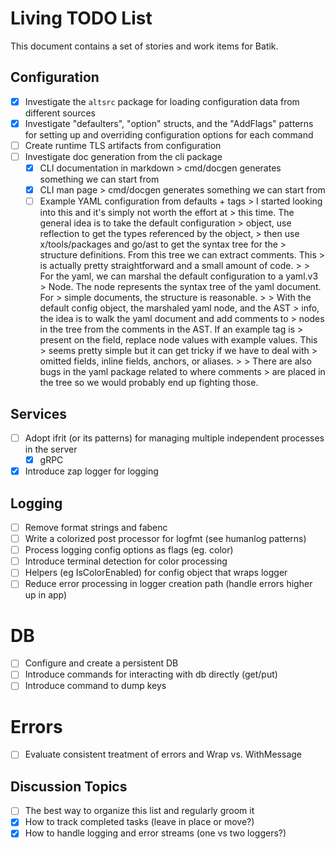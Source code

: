 # Living TODO List

This document contains a set of stories and work items for Batik.

## Configuration

- [x] Investigate the `altsrc` package for loading configuration data from different sources
- [x] Investigate "defaulters", "option" structs, and the "AddFlags" patterns
      for setting up and overriding configuration options for each command
- [ ] Create runtime TLS artifacts from configuration
- [ ] Investigate doc generation from the cli package
  - [x] CLI documentation in markdown
        > cmd/docgen generates something we can start from
  - [x] CLI man page
        > cmd/docgen generates something we can start from
  - [ ] Example YAML configuration from defaults + tags
        > I started looking into this and it's simply not worth the effort at
        > this time. The general idea is to take the default configuration
        > object, use reflection to get the types referenced by the object,
        > then use x/tools/packages and go/ast to get the syntax tree for the
        > structure definitions. From this tree we can extract comments. This
        > is actually pretty straightforward and a small amount of code.
        >
        > For the yaml, we can marshal the default configuration to a yaml.v3
        > Node. The node represents the syntax tree of the yaml document. For
        > simple documents, the structure is reasonable.
        >
        > With the default config object, the marshaled yaml node, and the AST
        > info, the idea is to walk the yaml document and add comments to
        > nodes in the tree from the comments in the AST. If an example tag is
        > present on the field, replace node values with example values. This
        > seems pretty simple but it can get tricky if we have to deal with
        > omitted fields, inline fields, anchors, or aliases.
        >
        > There are also bugs in the yaml package related to where comments
        > are placed in the tree so we would probably end up fighting those.

## Services

- [ ] Adopt ifrit (or its patterns) for managing multiple independent processes in the server
  - [x] gRPC
- [x] Introduce zap logger for logging

## Logging

- [ ] Remove format strings and fabenc
- [ ] Write a colorized post processor for logfmt (see humanlog patterns)
- [ ] Process logging config options as flags (eg. color)
- [ ] Introduce terminal detection for color processing
- [ ] Helpers (eg IsColorEnabled) for config object that wraps logger
- [ ] Reduce error processing in logger creation path (handle errors higher up in app)

# DB

- [ ] Configure and create a persistent DB
- [ ] Introduce commands for interacting with db directly (get/put)
- [ ] Introduce command to dump keys

# Errors

- [ ] Evaluate consistent treatment of errors and Wrap vs. WithMessage

## Discussion Topics

- [ ] The best way to organize this list and regularly groom it
- [x] How to track completed tasks (leave in place or move?)
- [x] How to handle logging and error streams (one vs two loggers?)
